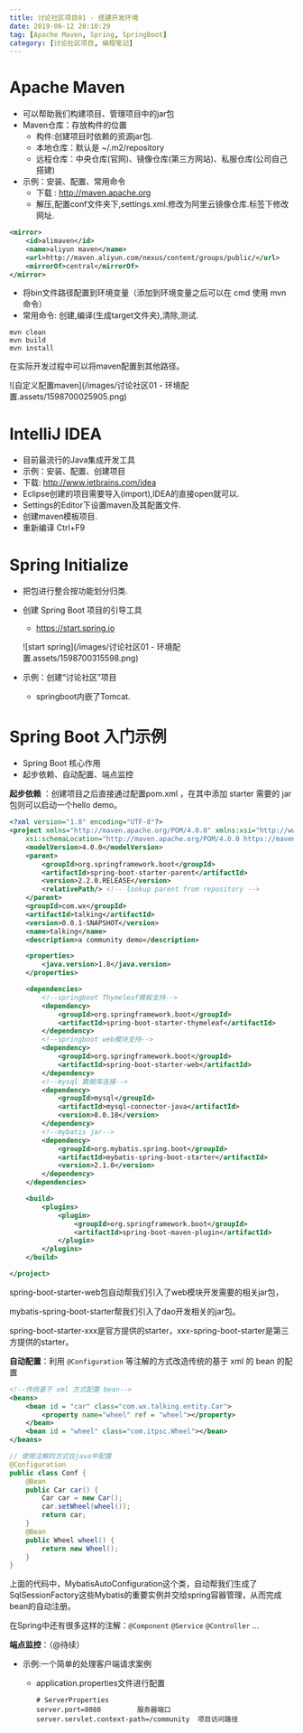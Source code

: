 ```yaml
---
title: 讨论社区项目01 - 搭建开发环境
date: 2019-06-12 20:10:29
tag: [Apache Maven, Spring, SpringBoot]
category: [讨论社区项目, 编程笔记]
---
```


# Apache Maven

* 可以帮助我们构建项目、管理项目中的jar包
* Maven仓库：存放构件的位置
  * 构件:创建项目时依赖的资源jar包.
  * 本地仓库：默认是 ~/.m2/repository
  * 远程仓库：中央仓库(官网)、镜像仓库(第三方网站)、私服仓库(公司自己搭建)
* 示例：安装、配置、常用命令
  * 下载 : http://maven.apache.org
  * 解压,配置conf文件夹下,settings.xml.修改为阿里云镜像仓库.<mirror>标签下修改网址.

```xml
<mirror>
    <id>alimaven</id>
    <name>aliyun maven</name>
    <url>http://maven.aliyun.com/nexus/content/groups/public/</url>
    <mirrorOf>central</mirrorOf>        
</mirror>
```

  * 将bin文件路径配置到环境变量（添加到环境变量之后可以在 cmd 使用 mvn 命令）
  * 常用命令: 创建,编译(生成target文件夹),清除,测试.

```shell
mvn clean
mvn build
mvn install
```

在实际开发过程中可以将maven配置到其他路径。

![自定义配置maven](/images/讨论社区01 - 环境配置.assets/1598700025905.png)

# IntelliJ IDEA

* 目前最流行的Java集成开发工具
*  示例：安装、配置、创建项目
  * 下载: http://www.jetbrains.com/idea
  * Eclipse创建的项目需要导入(import),IDEA的直接open就可以.
  * Settings的Editor下设置maven及其配置文件.
  * 创建maven模板项目.
  * 重新编译 Ctrl+F9

# Spring Initialize

* 把包进行整合按功能划分归类.

* 创建 Spring Boot 项目的引导工具

  * https://start.spring.io

  ![start spring](/images/讨论社区01 - 环境配置.assets/1598700315598.png)
* 示例：创建“讨论社区”项目

  * springboot内嵌了Tomcat.

# Spring Boot 入门示例
*  Spring Boot 核心作用
*  起步依赖、自动配置、端点监控

**起步依赖** ：创建项目之后直接通过配置pom.xml ，在其中添加 starter 需要的 jar 包则可以启动一个hello demo。

```xml
<?xml version="1.0" encoding="UTF-8"?>
<project xmlns="http://maven.apache.org/POM/4.0.0" xmlns:xsi="http://www.w3.org/2001/XMLSchema-instance"
	xsi:schemaLocation="http://maven.apache.org/POM/4.0.0 https://maven.apache.org/xsd/maven-4.0.0.xsd">
	<modelVersion>4.0.0</modelVersion>
	<parent>
		<groupId>org.springframework.boot</groupId>
		<artifactId>spring-boot-starter-parent</artifactId>
		<version>2.2.0.RELEASE</version>
		<relativePath/> <!-- lookup parent from repository -->
	</parent>
	<groupId>com.wx</groupId>
	<artifactId>talking</artifactId>
	<version>0.0.1-SNAPSHOT</version>
	<name>talking</name>
	<description>a community demo</description>

	<properties>
		<java.version>1.8</java.version>
	</properties>

	<dependencies>
        <!--springboot Thymeleaf模板支持-->
		<dependency>
			<groupId>org.springframework.boot</groupId>
			<artifactId>spring-boot-starter-thymeleaf</artifactId>
		</dependency>
        <!--springboot web模块支持-->
		<dependency>
			<groupId>org.springframework.boot</groupId>
			<artifactId>spring-boot-starter-web</artifactId>
		</dependency>
		<!--mysql 数据库连接-->
		<dependency>
			<groupId>mysql</groupId>
			<artifactId>mysql-connector-java</artifactId>
			<version>8.0.18</version>
		</dependency>
		<!--mybatis jar-->
		<dependency>
			<groupId>org.mybatis.spring.boot</groupId>
			<artifactId>mybatis-spring-boot-starter</artifactId>
			<version>2.1.0</version>
		</dependency>
	</dependencies>

	<build>
		<plugins>
			<plugin>
				<groupId>org.springframework.boot</groupId>
				<artifactId>spring-boot-maven-plugin</artifactId>
			</plugin>
		</plugins>
	</build>

</project>
```

spring-boot-starter-web包自动帮我们引入了web模块开发需要的相关jar包，

mybatis-spring-boot-starter帮我们引入了dao开发相关的jar包。

spring-boot-starter-xxx是官方提供的starter，xxx-spring-boot-starter是第三方提供的starter。

**自动配置**：利用 `@Configuration` 等注解的方式改造传统的基于 xml 的 bean 的配置

```xml
<!--传统基于 xml 方式配置 bean-->
<beans>  
    <bean id = "car" class="com.wx.talking.entity.Car">  
        <property name="wheel" ref = "wheel"></property>  
    </bean>  
    <bean id = "wheel" class="com.itpsc.Wheel"></bean>  
</beans>
```

```java
// 使用注解的方式在java中配置
@Configuration  
public class Conf {  
    @Bean  
    public Car car() {  
        Car car = new Car();  
        car.setWheel(wheel());  
        return car;  
    }  
    @Bean   
    public Wheel wheel() {  
        return new Wheel();  
    }  
}
```

上面的代码中，MybatisAutoConfiguration这个类，自动帮我们生成了SqlSessionFactory这些Mybatis的重要实例并交给spring容器管理，从而完成bean的自动注册。

在Spring中还有很多这样的注解：`@Component` `@Service` `@Controller` ...

**端点监控**：（@待续）




* 示例:一个简单的处理客户端请求案例

  * application.properties文件进行配置

    ``````
    # ServerProperties
    server.port=8080         服务器端口
    server.servlet.context-path=/community  项目访问路径
    ``````
